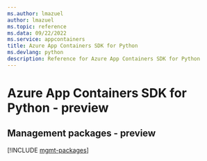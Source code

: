 ```yaml
---
ms.author: lmazuel
author: lmazuel
ms.topic: reference
ms.data: 09/22/2022
ms.service: appcontainers
title: Azure App Containers SDK for Python
ms.devlang: python
description: Reference for Azure App Containers SDK for Python
---
```

# Azure App Containers SDK for Python - preview

## Management packages - preview
[!INCLUDE [mgmt-packages](app-containers-mgmt-index.md)]